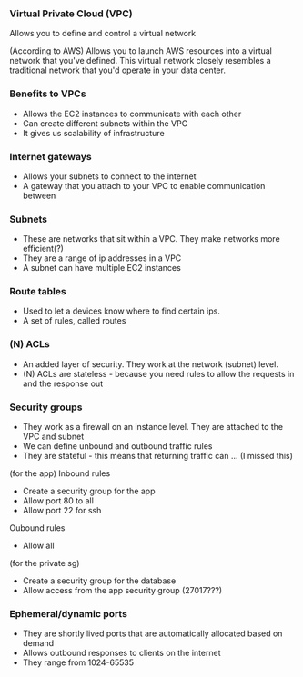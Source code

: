 ### Virtual Private Cloud (VPC)
Allows you to define and control a virtual network

(According to AWS) Allows you to launch AWS resources into a virtual network that you've defined. This virtual network closely resembles a traditional network that you'd operate in your data center. 

### Benefits to VPCs
- Allows the EC2 instances to communicate with each other
- Can create different subnets within the VPC
- It gives us scalability of infrastructure

### Internet gateways
- Allows your subnets to connect to the internet
- A gateway that you attach to your VPC to enable communication between

### Subnets
- These are networks that sit within a VPC. They make networks more efficient(?)
- They are a range of ip addresses in a VPC
- A subnet can have multiple EC2 instances

### Route tables
- Used to let a devices know where to find certain ips.
- A set of rules, called routes

### (N) ACLs
- An added layer of security. They work at the network (subnet) level. 
- (N) ACLs are stateless - because you need rules to allow the requests in and the response out

### Security groups
- They work as a firewall on an instance level. They are attached to the VPC and subnet
- We can define unbound and outbound traffic rules
- They are stateful - this means that returning traffic can ... (I missed this)

(for the app)
Inbound rules
- Create a security group for the app
- Allow port 80 to all
- Allow port 22 for ssh

Oubound rules
- Allow all

(for the private sg)
- Create a security group for the database
- Allow access from the app security group (27017???)

### Ephemeral/dynamic ports
- They are shortly lived ports that are automatically allocated based on demand
- Allows outbound responses to clients on the internet
- They range from 1024-65535